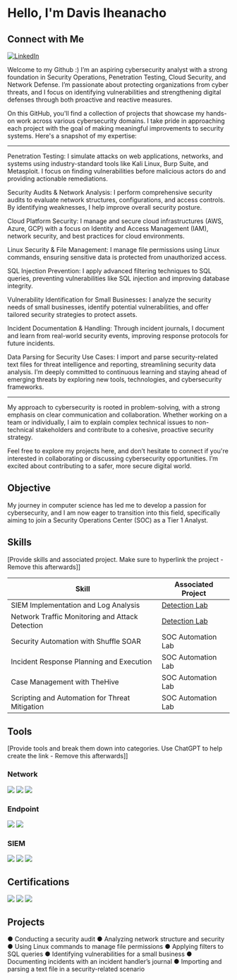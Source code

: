 
# Hello, I'm Davis Iheanacho
## Connect with Me  
[![LinkedIn](https://img.shields.io/badge/LinkedIn-Profile-blue?logo=linkedin&style=flat-square)](https://www.linkedin.com/in/davis-iheanacho-32b6b8142/)

Welcome to my Github :) I’m an aspiring cybersecurity analyst with a strong foundation in Security Operations, Penetration Testing, Cloud Security, and Network Defense. I’m passionate about protecting organizations from cyber threats, and I focus on identifying vulnerabilities and strengthening digital defenses through both proactive and reactive measures.

On this GitHub, you'll find a collection of projects that showcase my hands-on work across various cybersecurity domains. I take pride in approaching each project with the goal of making meaningful improvements to security systems. Here's a snapshot of my expertise:

------

Penetration Testing: 
I simulate attacks on web applications, networks, and systems using industry-standard tools like Kali Linux, Burp Suite, and Metasploit. I focus on finding vulnerabilities before malicious actors do and providing actionable remediations.

Security Audits & Network Analysis: I perform comprehensive security audits to evaluate network structures, configurations, and access controls. By identifying weaknesses, I help improve overall security posture.

Cloud Platform Security: I manage and secure cloud infrastructures (AWS, Azure, GCP) with a focus on Identity and Access Management (IAM), network security, and best practices for cloud environments.

Linux Security & File Management: I manage file permissions using Linux commands, ensuring sensitive data is protected from unauthorized access.

SQL Injection Prevention: I apply advanced filtering techniques to SQL queries, preventing vulnerabilities like SQL injection and improving database integrity.

Vulnerability Identification for Small Businesses: I analyze the security needs of small businesses, identify potential vulnerabilities, and offer tailored security strategies to protect assets.

Incident Documentation & Handling: Through incident journals, I document and learn from real-world security events, improving response protocols for future incidents.

Data Parsing for Security Use Cases: I import and parse security-related text files for threat intelligence and reporting, streamlining security data analysis.
I’m deeply committed to continuous learning and staying ahead of emerging threats by exploring new tools, technologies, and cybersecurity frameworks.

-------

My approach to cybersecurity is rooted in problem-solving, with a strong emphasis on clear communication and collaboration. Whether working on a team or individually, I aim to explain complex technical issues to non-technical stakeholders and contribute to a cohesive, proactive security strategy.

Feel free to explore my projects here, and don’t hesitate to connect if you're interested in collaborating or discussing cybersecurity opportunities. I’m excited about contributing to a safer, more secure digital world.

## Objective

My journey in computer science has led me to develop a passion for cybersecurity, and I am now eager to transition into this field, specifically aiming to join a Security Operations Center (SOC) as a Tier 1 Analyst.

## Skills
[Provide skills and associated project. Make sure to hyperlink the project - Remove this afterwards]]

| Skill                                         | Associated Project         |
|-----------------------------------------------|----------------------------|
| SIEM Implementation and Log Analysis          | <a href="https://google.com">Detection Lab</a>|
| Network Traffic Monitoring and Attack Detection | <a href="https://google.com">Detection Lab</a>|
| Security Automation with Shuffle SOAR         | SOC Automation Lab|
| Incident Response Planning and Execution      | SOC Automation Lab|
| Case Management with TheHive                  | SOC Automation Lab|
| Scripting and Automation for Threat Mitigation | SOC Automation Lab|

## Tools
[Provide tools and break them down into categories. Use ChatGPT to help create the link - Remove this afterwards]]

### Network
<div>
    <img src="https://img.shields.io/badge/-Wireshark-1679A7?&style=for-the-badge&logo=Wireshark&logoColor=white" />
    <img src="https://img.shields.io/badge/-Suricata-EF3B2D?&style=for-the-badge&logo=Suricata&logoColor=white" />
    <img src="https://img.shields.io/badge/-Zeek-777BB4?&style=for-the-badge&logo=Zeek&logoColor=white" />
</div>

### Endpoint
<div>
    <img src="https://img.shields.io/badge/-Microsoft_Defender_for_Endpoint-00A4EF?&style=for-the-badge&logo=Microsoft&logoColor=white" />
    <img src="https://img.shields.io/badge/-Velociraptor-4B275F?&style=for-the-badge&logo=Velociraptor&logoColor=white" />
</div>

### SIEM
<div>
    <img src="https://img.shields.io/badge/-Microsoft_Sentinel-0078D4?&style=for-the-badge&logo=Microsoft&logoColor=white" />
    <img src="https://img.shields.io/badge/-Splunk-000000?&style=for-the-badge&logo=Splunk&logoColor=white" />
    <img src="https://img.shields.io/badge/-Elastic-005571?&style=for-the-badge&logo=Elastic&logoColor=white" />
</div>

## Certifications
<div>
<img src="https://img.shields.io/badge/-Security%2B-FF0000?&style=for-the-badge&logo=CompTIA&logoColor=white" />
<img src="https://img.shields.io/badge/-Network%2B-007ACC?&style=for-the-badge&logo=CompTIA&logoColor=white" />
<img src="https://img.shields.io/badge/-A%2B-4D4D4D?&style=for-the-badge&logo=CompTIA&logoColor=white" />

</div>

## Projects
● Conducting a security audit
● Analyzing network structure and security
● Using Linux commands to manage file permissions
● Applying filters to SQL queries
● Identifying vulnerabilities for a small business
● Documenting incidents with an incident handler’s journal
● Importing and parsing a text file in a security-related scenario
